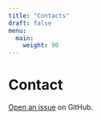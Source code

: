 ```yaml
---
title: "Contacts"
draft: false
menu:
  main:
    weight: 90
---
```


# Contact

[Open an issue](https://github.com/filipecarneiro/hugo-bootstrap-theme/issues/new) on GitHub.
